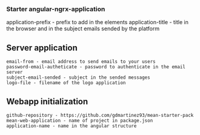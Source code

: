 ### Starter angular-ngrx-application

application-prefix - prefix to add in the elements
application-title - title in the browser and in the subject emails sended by the platform

## Server application
    email-from - email address to send emails to your users
    password-email-autheticate - password to authenticate in the email server
    subject-email-sended - subject in the sended messages
    logo-file - filename of the logo application

## Webapp initialization
    github-repository - https://github.com/gdmartinez93/mean-starter-pack
    mean-web-application - name of project in package.json
    application-name - name in the angular structure
